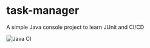 # task-manager
A simple Java console project to learn JUnit and CI/CD

![Java CI](https://github.com/SteadfastKnight/task-manager/actions/workflows/ci.yml/badge.svg)
